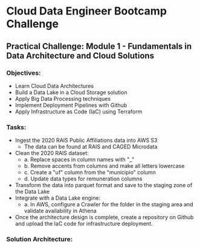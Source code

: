 # Cloud Data Engineer Bootcamp Challenge
## Practical Challenge: Module 1 - Fundamentals in Data Architecture and Cloud Solutions
### Objectives:
- Learn Cloud Data Architectures
- Build a Data Lake in a Cloud Storage solution
- Apply Big Data Processing techniques
- Implement Deployment Pipelines with Github 
- Apply Infrastructure as Code (IaC) using Terraform 
### Tasks:
- Ingest the 2020 RAIS Public Affiliations data into AWS S3
  * The data can be found at RAIS and CAGED Microdata
- Clean the 2020 RAIS dataset:
  * a. Replace spaces in column names with "_"
  * b. Remove accents from columns and make all letters lowercase
  * c. Create a "uf" column from the "municipio" column 
  * d. Update data types for remuneration columns
- Transform the data into parquet format and save to the staging zone of the Data Lake
- Integrate with a Data Lake engine:
  * a. In AWS, configure a Crawler for the folder in the staging area and validate availability in Athena
- Once the architecture design is complete, create a repository on Github and upload the IaC code for infrastructure deployment.

### Solution Architecture: